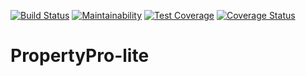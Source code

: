 [![Build Status](https://travis-ci.org/nccharles/PropertyPro-lite.svg?branch=develop)](https://travis-ci.org/nccharles/PropertyPro-lite)
[![Maintainability](https://api.codeclimate.com/v1/badges/3877d4edcb80503f7479/maintainability)](https://codeclimate.com/github/nccharles/PropertyPro-lite/maintainability)
[![Test Coverage](https://api.codeclimate.com/v1/badges/3877d4edcb80503f7479/test_coverage)](https://codeclimate.com/github/nccharles/PropertyPro-lite/test_coverage)
[![Coverage Status](https://coveralls.io/repos/github/nccharles/PropertyPro-lite/badge.svg?branch=develop)](https://coveralls.io/github/nccharles/PropertyPro-lite?branch=develop)
# PropertyPro-lite